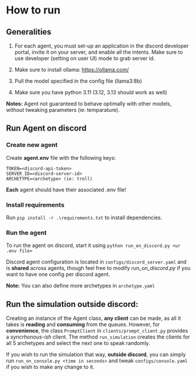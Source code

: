 # How to run

## Generalities

1) For each agent, you must set-up an application in the discord developer portal, invite it on your server, and enable all the intents. Make sure to use developer (setting on user UI) mode to grab server id.

2) Make sure to install ollama: https://ollama.com/

3) Pull the model specified in the config file (llama3:8b)

4) Make sure you have python 3.11 (3.12, 3.13 should work as well)

**Notes:** Agent not guaranteed to behave optimally with other models, without tweaking parameters (ie: temparature). 

## Run Agent on discord

### Create new agent

Create **agent.env** file with the following keys:

```
TOKEN=<discord-api-token>
SERVER_ID=<discord-server-id>
ARCHETYPE=<archetype> (ie: troll)
```

**Each** agent should have their associated .env file!

### Install requirements

Run `pip install -r .\requirements.txt` to install dependencies.

### Run the agent

To run the agent on discord, start it using `python run_on_discord.py <ur .env file>`

Discord agent configuration is located in `configs/discord_server.yaml` and is **shared** across agents, 
though feel free to modify *run_on_discord.py* if you want to have one config per discord agent.

**Note:** You can also define more archetypes in `archetype.yaml`

## Run the simulation outside discord:

Creating an instance of the Agent class, **any client** can be made, as all it takes is **reading** and **consuming** from the queues. However, for **convenience**,  the class `PromptClient` in `clients/prompt_client.py` provides a *syncrhonous-ish* client. The method `run_simulation` creates the clients for all 5 archetypes and select the next one to speak randomly.

If you wish to run the simulation that way, **outside discord**,  you can simply run `run_on_console.py <time in seconds>` and tweak `configs/console.yaml` if you wish to make any change to it.

